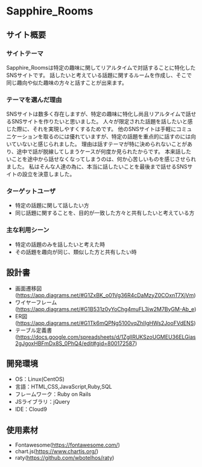 # Sapphire_Rooms

## サイト概要
### サイトテーマ
Sapphire_Roomsは特定の趣味に関してリアルタイムで対話することに特化したSNSサイトです。
話したいと考えている話題に関するルームを作成し、そこで同じ趣向や似た趣味の方々と話すことが出来ます。

### テーマを選んだ理由
SNSサイトは数多く存在しますが、特定の趣味に特化し尚且リアルタイムで話せるSNSサイトを作りたいと思いました。
人々が限定された話題を話したいと感じた際に、それを実現しやすくするためです。
他のSNSサイトは手軽にコミュニケーションを取るのには優れていますが、特定の話題を重点的に話すのには向いていないと感じられました。
理由は話すテーマが特に決められないことがあり、途中で話が脱線してしまうケースが何度か見られたからです。
本来話したいことを途中から話せなくなってしまうのは、何か心苦しいものを感じさせられました。
私はそんな人達の為に、本当に話したいことを最後まで話せるSNSサイトの設立を決意しました。

### ターゲットユーザ
 - 特定の話題に関して話したい方
 - 同じ話題に関することを、目的が一致した方々と共有したいと考えている方

### 主な利用シーン
 - 特定の話題のみを話したいと考えた時
 - その話題を趣向が同じ、類似した方と共有したい時

## 設計書
 - 画面遷移図(https://app.diagrams.net/#G1ZxBK_o01Vg36R4cDaMzyZ0COxnT7XjVm)
 - ワイヤーフレーム(https://app.diagrams.net/#G1B531z0yYoChg4muFL3iw2M7ByGM-Ab_e)
 - ER図(https://app.diagrams.net/#G1Tk6mQPNg5100vqZhIIgHWs2JooFVdENS)
 - テーブル定義書(https://docs.google.com/spreadsheets/d/1ZgllRUKSzoUGMEU36ELGias2gJgoxHBFmDx8S_0PhQ4/edit#gid=800172587)

## 開発環境
- OS：Linux(CentOS)
- 言語：HTML,CSS,JavaScript,Ruby,SQL
- フレームワーク：Ruby on Rails
- JSライブラリ：jQuery
- IDE：Cloud9

## 使用素材
- Fontawesome(https://fontawesome.com/)
- chart.js(https://www.chartjs.org/)
- raty(https://github.com/wbotelhos/raty)